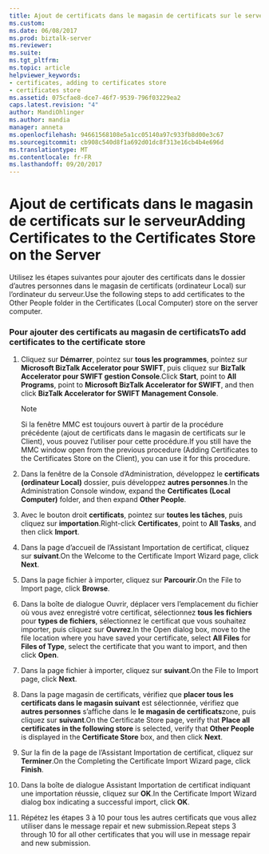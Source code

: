 ```yaml
---
title: Ajout de certificats dans le magasin de certificats sur le serveur | Documents Microsoft
ms.custom: 
ms.date: 06/08/2017
ms.prod: biztalk-server
ms.reviewer: 
ms.suite: 
ms.tgt_pltfrm: 
ms.topic: article
helpviewer_keywords:
- certificates, adding to certificates store
- certificates store
ms.assetid: 075cfae8-dce7-46f7-9539-796f03229ea2
caps.latest.revision: "4"
author: MandiOhlinger
ms.author: mandia
manager: anneta
ms.openlocfilehash: 94661568108e5a1cc05140a97c933fb8d00e3c67
ms.sourcegitcommit: cb908c540d8f1a692d01dc8f313e16cb4b4e696d
ms.translationtype: MT
ms.contentlocale: fr-FR
ms.lasthandoff: 09/20/2017
---
```

# <a name="adding-certificates-to-the-certificates-store-on-the-server"></a><span data-ttu-id="830a4-102">Ajout de certificats dans le magasin de certificats sur le serveur</span><span class="sxs-lookup"><span data-stu-id="830a4-102">Adding Certificates to the Certificates Store on the Server</span></span>
<span data-ttu-id="830a4-103">Utilisez les étapes suivantes pour ajouter des certificats dans le dossier d’autres personnes dans le magasin de certificats (ordinateur Local) sur l’ordinateur du serveur.</span><span class="sxs-lookup"><span data-stu-id="830a4-103">Use the following steps to add certificates to the Other People folder in the Certificates (Local Computer) store on the server computer.</span></span>  
  
### <a name="to-add-certificates-to-the-certificate-store"></a><span data-ttu-id="830a4-104">Pour ajouter des certificats au magasin de certificats</span><span class="sxs-lookup"><span data-stu-id="830a4-104">To add certificates to the certificate store</span></span>  
  
1.  <span data-ttu-id="830a4-105">Cliquez sur **Démarrer**, pointez sur **tous les programmes**, pointez sur **Microsoft BizTalk Accelerator pour SWIFT**, puis cliquez sur **BizTalk Accelerator pour SWIFT gestion Console**.</span><span class="sxs-lookup"><span data-stu-id="830a4-105">Click **Start**, point to **All Programs**, point to **Microsoft BizTalk Accelerator for SWIFT**, and then click **BizTalk Accelerator for SWIFT Management Console**.</span></span>  
  
    > [!NOTE]
    >  <span data-ttu-id="830a4-106">Si la fenêtre MMC est toujours ouvert à partir de la procédure précédente (ajout de certificats dans le magasin de certificats sur le Client), vous pouvez l’utiliser pour cette procédure.</span><span class="sxs-lookup"><span data-stu-id="830a4-106">If you still have the MMC window open from the previous procedure (Adding Certificates to the Certificates Store on the Client), you can use it for this procedure.</span></span>  
  
2.  <span data-ttu-id="830a4-107">Dans la fenêtre de la Console d’Administration, développez le **certificats (ordinateur Local)** dossier, puis développez **autres personnes**.</span><span class="sxs-lookup"><span data-stu-id="830a4-107">In the Administration Console window, expand the **Certificates (Local Computer)** folder, and then expand **Other People**.</span></span>  
  
3.  <span data-ttu-id="830a4-108">Avec le bouton droit **certificats**, pointez sur **toutes les tâches**, puis cliquez sur **importation**.</span><span class="sxs-lookup"><span data-stu-id="830a4-108">Right-click **Certificates**, point to **All Tasks**, and then click **Import**.</span></span>  
  
4.  <span data-ttu-id="830a4-109">Dans la page d’accueil de l’Assistant Importation de certificat, cliquez sur **suivant**.</span><span class="sxs-lookup"><span data-stu-id="830a4-109">On the Welcome to the Certificate Import Wizard page, click **Next**.</span></span>  
  
5.  <span data-ttu-id="830a4-110">Dans la page fichier à importer, cliquez sur **Parcourir**.</span><span class="sxs-lookup"><span data-stu-id="830a4-110">On the File to Import page, click **Browse**.</span></span>  
  
6.  <span data-ttu-id="830a4-111">Dans la boîte de dialogue Ouvrir, déplacer vers l’emplacement du fichier où vous avez enregistré votre certificat, sélectionnez **tous les fichiers** pour **types de fichiers**, sélectionnez le certificat que vous souhaitez importer, puis cliquez sur  **Ouvrez**.</span><span class="sxs-lookup"><span data-stu-id="830a4-111">In the Open dialog box, move to the file location where you have saved your certificate, select **All Files** for **Files of Type**, select the certificate that you want to import, and then click **Open**.</span></span>  
  
7.  <span data-ttu-id="830a4-112">Dans la page fichier à importer, cliquez sur **suivant**.</span><span class="sxs-lookup"><span data-stu-id="830a4-112">On the File to Import page, click **Next**.</span></span>  
  
8.  <span data-ttu-id="830a4-113">Dans la page magasin de certificats, vérifiez que **placer tous les certificats dans le magasin suivant** est sélectionnée, vérifiez que **autres personnes** s’affiche dans le **le magasin de certificats**zone, puis cliquez sur **suivant**.</span><span class="sxs-lookup"><span data-stu-id="830a4-113">On the Certificate Store page, verify that **Place all certificates in the following store** is selected, verify that **Other People** is displayed in the **Certificate Store** box, and then click **Next**.</span></span>  
  
9. <span data-ttu-id="830a4-114">Sur la fin de la page de l’Assistant Importation de certificat, cliquez sur **Terminer**.</span><span class="sxs-lookup"><span data-stu-id="830a4-114">On the Completing the Certificate Import Wizard page, click **Finish**.</span></span>  
  
10. <span data-ttu-id="830a4-115">Dans la boîte de dialogue Assistant Importation de certificat indiquant une importation réussie, cliquez sur **OK**.</span><span class="sxs-lookup"><span data-stu-id="830a4-115">In the Certificate Import Wizard dialog box indicating a successful import, click **OK**.</span></span>  
  
11. <span data-ttu-id="830a4-116">Répétez les étapes 3 à 10 pour tous les autres certificats que vous allez utiliser dans le message repair et new submission.</span><span class="sxs-lookup"><span data-stu-id="830a4-116">Repeat steps 3 through 10 for all other certificates that you will use in message repair and new submission.</span></span>